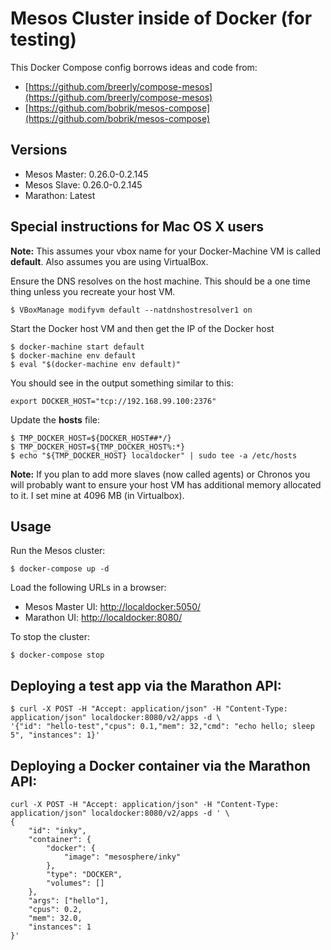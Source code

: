 # Mesos Cluster inside of Docker (for testing)

This Docker Compose config borrows ideas and code from:

* [https://github.com/breerly/compose-mesos](https://github.com/breerly/compose-mesos)
* [https://github.com/bobrik/mesos-compose](https://github.com/bobrik/mesos-compose)

## Versions

* Mesos Master: 0.26.0-0.2.145
* Mesos Slave: 0.26.0-0.2.145
* Marathon: Latest

## Special instructions for Mac OS X users

**Note:** This assumes your vbox name for your Docker-Machine VM is called **default**.
Also assumes you are using VirtualBox.

Ensure the DNS resolves on the host machine. This should be a one time thing
unless you recreate your host VM.

```
$ VBoxManage modifyvm default --natdnshostresolver1 on
```

Start the Docker host VM and then get the IP of the Docker host

```
$ docker-machine start default
$ docker-machine env default
$ eval "$(docker-machine env default)"
```

You should see in the output something similar to this:

```
export DOCKER_HOST="tcp://192.168.99.100:2376"
```

Update the **hosts** file:

```
$ TMP_DOCKER_HOST=${DOCKER_HOST##*/}
$ TMP_DOCKER_HOST=${TMP_DOCKER_HOST%:*}
$ echo "${TMP_DOCKER_HOST} localdocker" | sudo tee -a /etc/hosts
```

**Note:** If you plan to add more slaves (now called agents) or Chronos you will
probably want to ensure your host VM has additional memory allocated to it. I set
mine at 4096 MB (in Virtualbox).

## Usage

Run the Mesos cluster:

```
$ docker-compose up -d
```

Load the following URLs in a browser:

* Mesos Master UI: [http://localdocker:5050/](http://localdocker:5050/)
* Marathon UI: [http://localdocker:8080/](http://localdocker:8080/)

To stop the cluster:

```
$ docker-compose stop
```

## Deploying a test app via the Marathon API:

```
$ curl -X POST -H "Accept: application/json" -H "Content-Type: application/json" localdocker:8080/v2/apps -d \
'{"id": "hello-test","cpus": 0.1,"mem": 32,"cmd": "echo hello; sleep 5", "instances": 1}'
```

## Deploying a Docker container via the Marathon API:

```
curl -X POST -H "Accept: application/json" -H "Content-Type: application/json" localdocker:8080/v2/apps -d ' \
{
    "id": "inky",
    "container": {
        "docker": {
            "image": "mesosphere/inky"
        },
        "type": "DOCKER",
        "volumes": []
    },
    "args": ["hello"],
    "cpus": 0.2,
    "mem": 32.0,
    "instances": 1
}'
```

